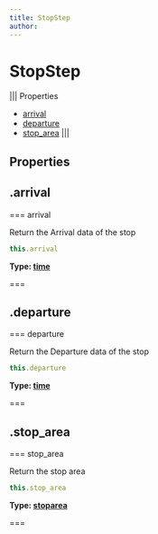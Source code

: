 ```yaml
---
title: StopStep
author:
---
```


# StopStep

||| Properties
- [arrival](#arrival)
- [departure](#departure)
- [stop_area](#stop_area)
|||
## Properties
## .arrival

=== arrival

Return the Arrival data of the stop


```javascript
this.arrival
```
**Type: [time](../structures/time)**

===

## .departure

=== departure

Return the Departure data of the stop


```javascript
this.departure
```
**Type: [time](../structures/time)**

===

## .stop_area

=== stop_area

Return the stop area


```javascript
this.stop_area
```
**Type: [stoparea](../structures/stoparea)**

===

